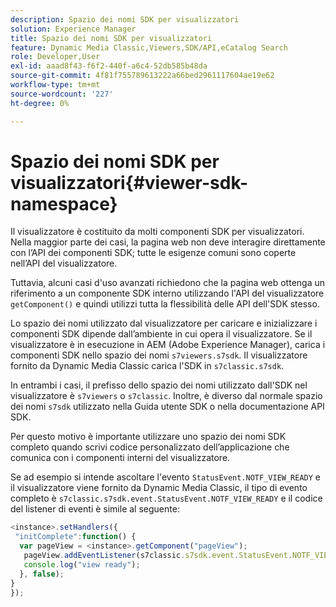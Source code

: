 ```yaml
---
description: Spazio dei nomi SDK per visualizzatori
solution: Experience Manager
title: Spazio dei nomi SDK per visualizzatori
feature: Dynamic Media Classic,Viewers,SDK/API,eCatalog Search
role: Developer,User
exl-id: aaad8f43-f6f2-440f-a6c4-52db585b48da
source-git-commit: 4f81f755789613222a66bed2961117604ae19e62
workflow-type: tm+mt
source-wordcount: '227'
ht-degree: 0%

---
```


# Spazio dei nomi SDK per visualizzatori{#viewer-sdk-namespace}

Il visualizzatore è costituito da molti componenti SDK per visualizzatori. Nella maggior parte dei casi, la pagina web non deve interagire direttamente con l’API dei componenti SDK; tutte le esigenze comuni sono coperte nell’API del visualizzatore.

Tuttavia, alcuni casi d&#39;uso avanzati richiedono che la pagina web ottenga un riferimento a un componente SDK interno utilizzando l&#39;API del visualizzatore `getComponent()` e quindi utilizzi tutta la flessibilità delle API dell&#39;SDK stesso.

Lo spazio dei nomi utilizzato dal visualizzatore per caricare e inizializzare i componenti SDK dipende dall’ambiente in cui opera il visualizzatore. Se il visualizzatore è in esecuzione in AEM (Adobe Experience Manager), carica i componenti SDK nello spazio dei nomi `s7viewers.s7sdk`. Il visualizzatore fornito da Dynamic Media Classic carica l&#39;SDK in `s7classic.s7sdk`.

In entrambi i casi, il prefisso dello spazio dei nomi utilizzato dall&#39;SDK nel visualizzatore è `s7viewers` o `s7classic`. Inoltre, è diverso dal normale spazio dei nomi `s7sdk` utilizzato nella Guida utente SDK o nella documentazione API SDK.

Per questo motivo è importante utilizzare uno spazio dei nomi SDK completo quando scrivi codice personalizzato dell’applicazione che comunica con i componenti interni del visualizzatore.

Se ad esempio si intende ascoltare l&#39;evento `StatusEvent.NOTF_VIEW_READY` e il visualizzatore viene fornito da Dynamic Media Classic, il tipo di evento completo è `s7classic.s7sdk.event.StatusEvent.NOTF_VIEW_READY` e il codice del listener di eventi è simile al seguente:

```javascript {.line-numbers}
<instance>.setHandlers({ 
 "initComplete":function() { 
  var pageView = <instance>.getComponent("pageView"); 
   pageView.addEventListener(s7classic.s7sdk.event.StatusEvent.NOTF_VIEW_READY, function(e) { 
   console.log("view ready"); 
  }, false); 
} 
});
```
